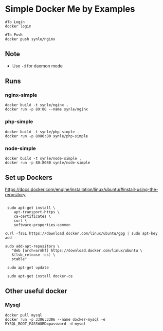 Simple Docker Me by Examples
============================

```
#To Login
docker login

#To Push
docker push synle/nginx
```

## Note
- Use `-d` for daemon mode

## Runs

### nginx-simple

```
docker build -t synle/nginx .
docker run -p 80:80 --name synle/nginx
```



### php-simple

```
docker build -t synle/php-simple .
docker run -p 8080:80 synle/php-simple
```

### node-simple

```
docker build -t synle/node-simple .
docker run -p 80:8080 synle/node-simple
```
## Set up Dockers
https://docs.docker.com/engine/installation/linux/ubuntu/#install-using-the-repository

```

 sudo apt-get install \
    apt-transport-https \
    ca-certificates \
    curl \
    software-properties-common

curl -fsSL https://download.docker.com/linux/ubuntu/gpg | sudo apt-key add -

sudo add-apt-repository \
   "deb [arch=armhf] https://download.docker.com/linux/ubuntu \
   $(lsb_release -cs) \
   stable"

 sudo apt-get update

 sudo apt-get install docker-ce
```


## Other useful docker
### Mysql
```
docker pull mysql
docker run -p 3306:3306 --name docker-mysql -e MYSQL_ROOT_PASSWORD=password -d mysql
```
